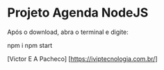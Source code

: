 # Projeto Agenda NodeJS

Após o download, abra o terminal e digite:

npm i
npm start

[Victor E A Pacheco] [https://iviptecnologia.com.br/]
